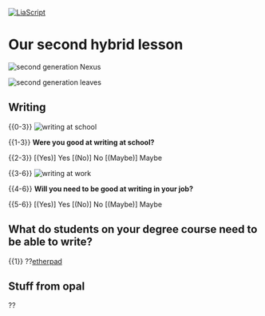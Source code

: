 <!--

author:   Dr. Mark Jacob, Maximilian Dörnbrack
email:
version:  0.0.1
language: de
narrator: UK English Female
comment: Second hybrid lesson
icon: ./img/TUBAF_Logo_orig_RGB.jpg

-->

[![LiaScript](https://raw.githubusercontent.com/LiaScript/LiaScript/master/badges/course.svg)](https://liascript.github.io/course/?https://github.com/markjjacob/SciPres/blob/main/sentence_connectors.md)

# Our second hybrid lesson

![second generation Nexus](https://cdn.gettotext.com/wp-content/uploads/2021/06/Second-generation-New-Lexus-NX-plug-in-hybrid-with-top-980x400.jpg)

![second generation leaves](https://upload.wikimedia.org/wikipedia/commons/3/30/PSM_V66_D223_Second_generation_hybrid_poppy_leaves.png)

## Writing

{{0-3}}
![writing at school](https://149679282.v2.pressablecdn.com/wp-content/uploads/2015/03/2.1.7-Tackling-Writing-Probs.png)

{{1-3}}
**Were you good at writing at school?**

{{2-3}}
[(Yes)] Yes
[(No)] No
[(Maybe)] Maybe  

{{3-6}}
![writing at work](https://2bszwmy33na2rk1633lkewd1-wpengine.netdna-ssl.com/wp-content/uploads/2016/06/surprised-man-on-laptop-resize-crop-square.jpg)

{{4-6}}
**Will you need to be good at writing in your job?**

{{5-6}}
[(Yes)] Yes
[(No)] No
[(Maybe)] Maybe


## What do students on your degree course need to be able to write?

{{1}}
??[etherpad](https://pad.riseup.net/p/WtuRbWQspF61kkgNPkEX-keep)

## Stuff from opal

??[](https://bildungsportal.sachsen.de/opal/auth/RepositoryEntry/32361119750/CourseNode/1631673019823244011/Elements%20of%20Writing)
